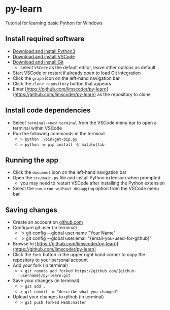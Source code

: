 # py-learn

Tutorial for learning basic Python for Windows

## Install required software

* [Download and install Python3](https://www.python.org/downloads/windows/)
* [Download and install VSCode](https://code.visualstudio.com/Download)
* [Download and install Git](https://gitforwindows.org/)
  * select `VSCode` as the default editor, leave other options as default
* Start VSCode or restart if already open to load Git integration
* Click the `graph` icon on the left-hand navigation bar
* Click the `clone repository` button that appears
* Enter [https://github.com/limscoder/py-learn](https://github.com/limscoder/py-learn) as the repository to clone

## Install code dependencies

* Select `terminal->new terminal` from the VSCode menu bar to open a terminal within VSCode
* Run the following commands in the terminal
  * `> python .\bin\get-pip.py`
  * `> python -m pip install -U matplotlib`

## Running the app

* Click the `document` icon on the left-hand navigation bar
* Open the `src/main.py` file and install Python extension when prompted
  * you may need to restart VSCode after installing the Python extension
* Select the `run->run without debugging` option from the VSCode menu bar

## Saving changes

* Create an account on [github.com](https://github.com/)
* Configure git user (in terminal)
  * `> git config --global user.name "Your Name"
  * `> git config --global user.email "{email-you-used-for-github}"
* Browse to [https://github.com/limscoder/py-learn](https://github.com/limscoder/py-learn)
* Click the `fork` button in the upper right hand corner to copy the repository to your personal account
* Add your fork (in terminal)
  * `> git remote add forked https://github.com/{github-username}/py-learn.git`
* Save your changes (in terminal)
  * `> git add .`
  * `> git commit -m "describe what you changed"`
* Upload your changes to github (in terminal)
  * `> git push forked HEAD:master`
